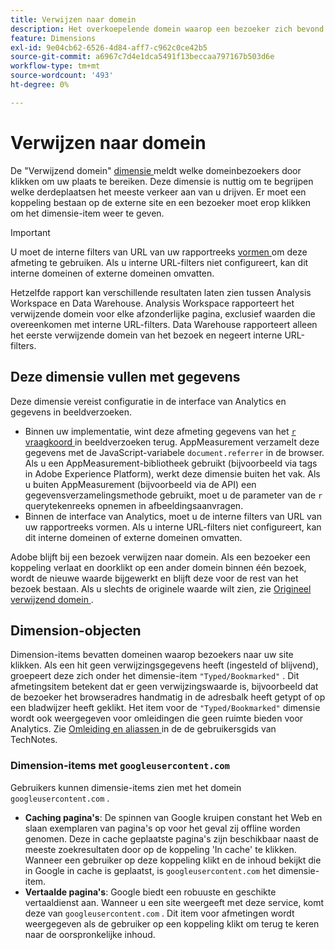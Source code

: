 ```yaml
---
title: Verwijzen naar domein
description: Het overkoepelende domein waarop een bezoeker zich bevond voordat hij naar uw site klikte.
feature: Dimensions
exl-id: 9e04cb62-6526-4d84-aff7-c962c0ce42b5
source-git-commit: a6967c7d4e1dca5491f13beccaa797167b503d6e
workflow-type: tm+mt
source-wordcount: '493'
ht-degree: 0%

---
```


# Verwijzen naar domein

De &quot;Verwijzend domein&quot; [ dimensie ](overview.md) meldt welke domeinbezoekers door klikken om uw plaats te bereiken. Deze dimensie is nuttig om te begrijpen welke derdeplaatsen het meeste verkeer aan van u drijven. Er moet een koppeling bestaan op de externe site en een bezoeker moet erop klikken om het dimensie-item weer te geven.

>[!IMPORTANT]
>
>U moet de interne filters van URL van uw rapportreeks [ vormen ](/help/admin/tools/manage-rs/edit-settings/general/internal-url-filter-admin.md) om deze afmeting te gebruiken. Als u interne URL-filters niet configureert, kan dit interne domeinen of externe domeinen omvatten.

Hetzelfde rapport kan verschillende resultaten laten zien tussen Analysis Workspace en Data Warehouse. Analysis Workspace rapporteert het verwijzende domein voor elke afzonderlijke pagina, exclusief waarden die overeenkomen met interne URL-filters. Data Warehouse rapporteert alleen het eerste verwijzende domein van het bezoek en negeert interne URL-filters.

## Deze dimensie vullen met gegevens

Deze dimensie vereist configuratie in de interface van Analytics en gegevens in beeldverzoeken.

* Binnen uw implementatie, wint deze afmeting gegevens van het [`r` vraagkoord ](/help/implement/validate/query-parameters.md) in beeldverzoeken terug. AppMeasurement verzamelt deze gegevens met de JavaScript-variabele `document.referrer` in de browser. Als u een AppMeasurement-bibliotheek gebruikt (bijvoorbeeld via tags in Adobe Experience Platform), werkt deze dimensie buiten het vak. Als u buiten AppMeasurement (bijvoorbeeld via de API) een gegevensverzamelingsmethode gebruikt, moet u de parameter van de `r` querytekenreeks opnemen in afbeeldingsaanvragen.
* Binnen de interface van Analytics, moet u de interne filters van URL van uw rapportreeks [ ](/help/admin/tools/manage-rs/edit-settings/general/internal-url-filter-admin.md) vormen. Als u interne URL-filters niet configureert, kan dit interne domeinen of externe domeinen omvatten.

Adobe blijft bij een bezoek verwijzen naar domein. Als een bezoeker een koppeling verlaat en doorklikt op een ander domein binnen één bezoek, wordt de nieuwe waarde bijgewerkt en blijft deze voor de rest van het bezoek bestaan. Als u slechts de originele waarde wilt zien, zie [ Origineel verwijzend domein ](original-referring-domain.md).

## Dimension-objecten

Dimension-items bevatten domeinen waarop bezoekers naar uw site klikken. Als een hit geen verwijzingsgegevens heeft (ingesteld of blijvend), groepeert deze zich onder het dimensie-item `"Typed/Bookmarked"` . Dit afmetingsitem betekent dat er geen verwijzingswaarde is, bijvoorbeeld dat de bezoeker het browseradres handmatig in de adresbalk heeft getypt of op een bladwijzer heeft geklikt. Het item voor de `"Typed/Bookmarked"` dimensie wordt ook weergegeven voor omleidingen die geen ruimte bieden voor Analytics. Zie [ Omleiding en aliassen ](/help/technotes/redirects.md) in de de gebruikersgids van TechNotes.

### Dimension-items met `googleusercontent.com`

Gebruikers kunnen dimensie-items zien met het domein `googleusercontent.com` .

* **Caching pagina&#39;s**: De spinnen van Google kruipen constant het Web en slaan exemplaren van pagina&#39;s op voor het geval zij offline worden genomen. Deze in cache geplaatste pagina&#39;s zijn beschikbaar naast de meeste zoekresultaten door op de koppeling &#39;In cache&#39; te klikken. Wanneer een gebruiker op deze koppeling klikt en de inhoud bekijkt die in Google in cache is geplaatst, is `googleusercontent.com` het dimensie-item.
* **Vertaalde pagina&#39;s**: Google biedt een robuuste en geschikte vertaaldienst aan. Wanneer u een site weergeeft met deze service, komt deze van `googleusercontent.com` . Dit item voor afmetingen wordt weergegeven als de gebruiker op een koppeling klikt om terug te keren naar de oorspronkelijke inhoud.
